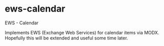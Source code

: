 ews-calendar
============

EWS - Calendar

Implements EWS (Exchange Web Services) for calendar items via MODX. Hopefully this will be extended and useful some time later.